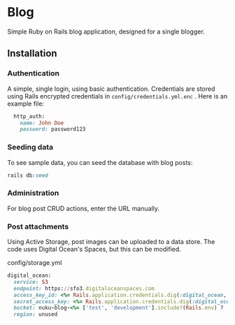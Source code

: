 # Blog

Simple Ruby on Rails blog application, designed for a single blogger.

## Installation


### Authentication

A simple, single login, using basic authentication. Credentials are stored using Rails encrypted credentials in `config/credentials.yml.enc`
. Here is an example file:

```ruby
  http_auth:
    name: John Doe
    password: password123
```

### Seeding data

To see sample data, you can seed the database with blog posts:

```ruby
rails db:seed
```

### Administration

For blog post CRUD actions, enter the URL manually.

### Post attachments

Using Active Storage, post images can be uploaded to a data store. The code uses Digital Ocean's Spaces, but this can be modified.

config/storage.yml

```ruby
digital_ocean:
  service: S3
  endpoint: https://sfo3.digitaloceanspaces.com
  access_key_id: <%= Rails.application.credentials.dig(:digital_ocean, :access_key) %>
  secret_access_key: <%= Rails.application.credentials.dig(:digital_ocean, :secret) %>
  bucket: nuku-blog-<%= ['test', 'development'].include?(Rails.env) ? 'development' : 'production'  %>
  region: unused
```
